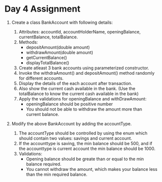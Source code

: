 # Day 4 Assignment

1. Create a class BankAccount with following details:
	1. Attributes: accountId, accountHolderName, openingBalance, currentBalance, totalBalance.
	2. Methods: 
		- depositAmount(double amount) 
		- withdrawAmount(double amount)
		- getCurrentBalance()
		- displayTotalBalance()
	3. Create atleast 3 bank accounts using parameterized constructor. 
	4. Invoke the withdraAmount() and depositAmount() method randomly for different accounts. 
	5. Display the details of the each account after transaction.
	6. Also show the current cash available in the bank. (Use the totalBalance to know the current cash available in the bank)
	7. Apply the validations for openingBalance and withDrawAmount:
		- openingBalance should be positive number
		- You should not be able to withdraw the amount more than current balance. 

		
2. Modify the above BankAccount by adding the accountType. 
	1. The accountType should be controlled by using the enum which should contain two values: savings and current account. 
	2. If the accounttype is saving, the min balance should be 500, and if the accounttype is current account the min balance should be 1000. 
	3. Validations:
		- Opening balance should be greate than or equal to the min balance required.
		- You cannot withdraw the amount, which makes your balance less than the min required balance. 


